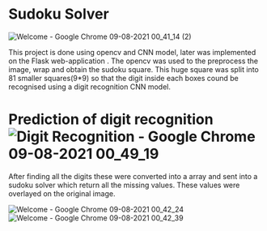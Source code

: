 # Sudoku Solver
![Welcome - Google Chrome 09-08-2021 00_41_14 (2)](https://user-images.githubusercontent.com/71375214/128643467-92095a33-f5d8-43a4-b69a-6fd35cc500c0.png)

This project is done using opencv and CNN model, later was implemented on the Flask web-application . The opencv was used to the preprocess the image, wrap and obtain the sudoku square. This huge square was split into 81 smaller squares(9*9) so that the digit inside each boxes cound be recognised using a digit recognition CNN model. 

# Prediction of digit recognition![Digit Recognition - Google Chrome 09-08-2021 00_49_19](https://user-images.githubusercontent.com/71375214/128643404-32aee26f-1c57-4b03-9554-ea010e6604ce.png)

After finding all the digits these were converted into a array and sent into a sudoku solver which return all the missing values. These values were overlayed on the original image.

![Welcome - Google Chrome 09-08-2021 00_42_24](https://user-images.githubusercontent.com/71375214/128643536-2ab7a5aa-9952-492f-ba6a-d6b1c52f0cfc.png)
![Welcome - Google Chrome 09-08-2021 00_42_39](https://user-images.githubusercontent.com/71375214/128643542-239da8a9-c039-489d-9a96-d96056d7c3a2.png)


